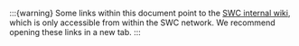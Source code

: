 :::{warning}
Some links within this document point to the
[SWC internal wiki](https://liveuclac.sharepoint.com/sites/SWCIntranet),
which is only accessible from within the SWC network.
We recommend opening these links in a new tab.
:::
